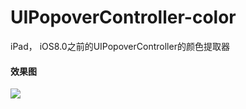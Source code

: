 # UIPopoverController-color

iPad， iOS8.0之前的UIPopoverController的颜色提取器

#### 效果图
![](http://upload-images.jianshu.io/upload_images/9242195-c9f7e861106744d8.png?imageMogr2/auto-orient/strip%7CimageView2/2/w/1240)
